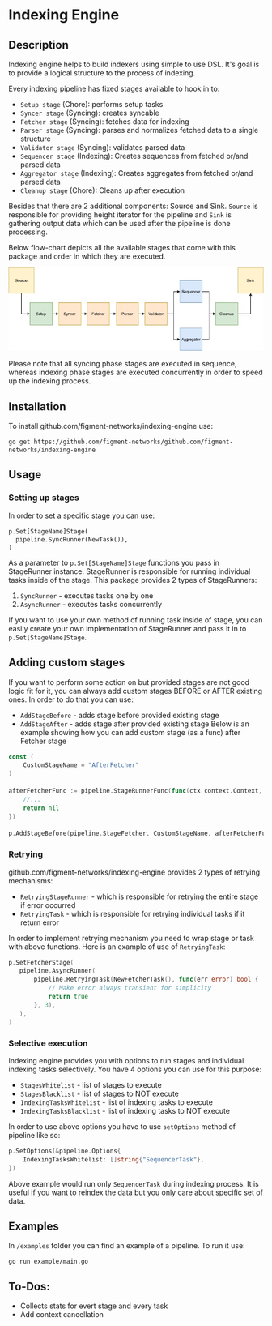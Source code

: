 # Indexing Engine

## Description
Indexing engine helps to build indexers using simple to use DSL. It's goal is to provide a logical structure to 
the process of indexing.

Every indexing pipeline has fixed stages available to hook in to:
* `Setup stage` (Chore): performs setup tasks
* `Syncer stage` (Syncing): creates syncable
* `Fetcher stage` (Syncing): fetches data for indexing
* `Parser stage` (Syncing): parses and normalizes fetched data to a single structure
* `Validator stage` (Syncing): validates parsed data 
* `Sequencer stage` (Indexing): Creates sequences from fetched or/and parsed data
* `Aggregator stage` (Indexing): Creates aggregates from fetched or/and parsed data
* `Cleanup stage` (Chore): Cleans up after execution

Besides that there are 2 additional components: Source and Sink.
`Source` is responsible for providing height iterator for the pipeline and `Sink` is gathering output data which can be used after the pipeline is done processing.

Below flow-chart depicts all the available stages that come with this package and order in which they are executed.

![indexing engine flow chart](/diagram.jpg)

Please note that all syncing phase stages are executed in sequence, whereas indexing phase stages are executed concurrently
in order to speed up the indexing process. 

## Installation

To install github.com/figment-networks/indexing-engine use:
```shell script
go get https://github.com/figment-networks/github.com/figment-networks/indexing-engine
```

## Usage

### Setting up stages
In order to set a specific stage you can use:
```shell script
p.Set[StageName]Stage(
  pipeline.SyncRunner(NewTask()),
)
```

As a parameter to `p.Set[StageName]Stage` functions you pass in StageRunner instance.
StageRunner is responsible for running individual tasks inside of the stage.
This package provides 2 types of StageRunners:
1. `SyncRunner` - executes tasks one by one
2. `AsyncRunner` - executes tasks concurrently

If you want to use your own method of running task inside of stage, you can easily
create your own implementation of StageRunner and pass it in to `p.Set[StageName]Stage`.

## Adding custom stages
If you want to perform some action on but provided stages are not good logic fit for it, you can always add
custom stages BEFORE or AFTER existing ones. In order to do that you can use:
* `AddStageBefore` - adds stage before provided existing stage
* `AddStageAfter` - adds stage after provided existing stage
Below is an example showing how you can add custom stage (as a func) after Fetcher stage
```go
const (
    CustomStageName = "AfterFetcher"
)

afterFetcherFunc := pipeline.StageRunnerFunc(func(ctx context.Context, p pipeline.Payload, f pipeline.TaskValidator) error {
    //...
    return nil
})

p.AddStageBefore(pipeline.StageFetcher, CustomStageName, afterFetcherFunc)
```


 ### Retrying
 github.com/figment-networks/indexing-engine provides 2 types of retrying mechanisms:
 * `RetryingStageRunner` - which is responsible for retrying the entire stage if error occurred
 * `RetryingTask` - which is responsible for retrying individual tasks if it return error
 
 In order to implement retrying mechanism you need to wrap stage or task with above functions.
 Here is an example of use of `RetryingTask`:
 ```go
p.SetFetcherStage(
    pipeline.AsyncRunner(
        pipeline.RetryingTask(NewFetcherTask(), func(err error) bool {
            // Make error always transient for simplicity
            return true
        }, 3),
    ),
)
``` 

### Selective execution
Indexing engine provides you with options to run stages and individual indexing tasks selectively.
You have 4 options you can use for this purpose:
* `StagesWhitelist` - list of stages to execute
* `StagesBlacklist` - list of stages to NOT execute
* `IndexingTasksWhitelist` - list of indexing tasks to execute 
* `IndexingTasksBlacklist` - list of indexing tasks to NOT execute

In order to use above options you have to use `setOptions` method of pipeline like so:
```go
p.SetOptions(&pipeline.Options{
    IndexingTasksWhitelist: []string{"SequencerTask"},
})
```
Above example would run only `SequencerTask` during indexing process. It is useful if you want to reindex the data but you only care about specific set of data.

## Examples
In `/examples` folder you can find an example of a pipeline. To run it use:
```shell script
go run example/main.go
```

## To-Dos:
* Collects stats for evert stage and every task
* Add context cancellation